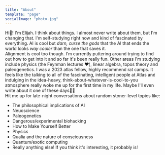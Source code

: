 ```yaml
---
title: "About"
template: "page"
socialImage: "photo.jpg"
---
```

Hi👋! I'm Elijah. I think about things. I almost never write about them, but I'm changing that. I'm self-studying right now and kind of fascinated by everything. AI is cool but *darn, curse the gods* that the AI that ends the world looks *way cooler* than the one that saves it.  
Alignment is cool too though. I'm currently puttering around trying to find out how to get into it and so far it's been really fun. Other areas I'm studying include physics (the Feynman lectures ❤️), linear algebra, topos theory and paleogenetics.
I was a 2023 atlas fellow, highly recommend rat camps. It feels like the talking to all of the fascinating, intelligent people at Atlas and indulging in the idea-heavy, think-about-whatever-is-cool-to-you atmosphere really woke me up for the first time in my life. Maybe I'll even write about it one of these days🤷‍♂️  
Hit me up for late-night conversations about random stoner-level topics like:
- The philosophical implications of AI
- Neuoscience
- Paleogenetics
- Dangerous/experimental biohacking
- How to Make Yourself Better
- Physics
- Qualia and the nature of consciousness
- Quantum/exotic computing
- Really anything else! If you think it's interesting, it probably is!
